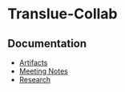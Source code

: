# Translue-Collab

## Documentation

- [Artifacts](/documentation/artifacts/)
- [Meeting Notes](/documentation/meeting_notes/)
- [Research](/documentation/research/)
